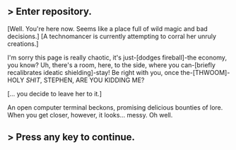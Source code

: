 ## > Enter repository.

[Well. You're here now. Seems like a place full of wild magic and bad decisions.]
[A technomancer is currently attempting to corral her unruly creations.]

I'm sorry this page is really chaotic, it's just-[dodges fireball]-the economy, you know? 
Uh, there's a room, here, to the side, where you can-[briefly recalibrates ideatic shielding]-stay! 
Be right with you, once the-[THWOOM]-HOLY *SHIT*, STEPHEN, ARE YOU KIDDING ME?

[… you decide to leave her to it.]

An open computer terminal beckons, promising delicious bounties of lore. 
When you get closer, however, it looks… messy. Oh well.

## > Press any key to continue.

